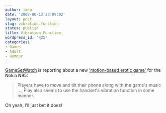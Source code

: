 ```yaml
---
author: ianp
date: '2009-06-13 23:09:02'
layout: post
slug: vibration-function
status: publish
title: Vibration Function
wordpress_id: '425'
categories:
- Games
- Adult
- Humour
---
```


[GameSetWatch][01] is reporting about a new ['motion-based erotic game'][02] for the Nokia N95:

> Players have to move and tilt their phone along with the game's music ..., Play also seems to use the handset's vibration function in some manner.

Oh yeah, I'll just bet it does!

[01]: http://www.gamesetwatch.com/
[02]: http://www.gamesetwatch.com/2009/06/play_mobile_motionbased_erotic.php
